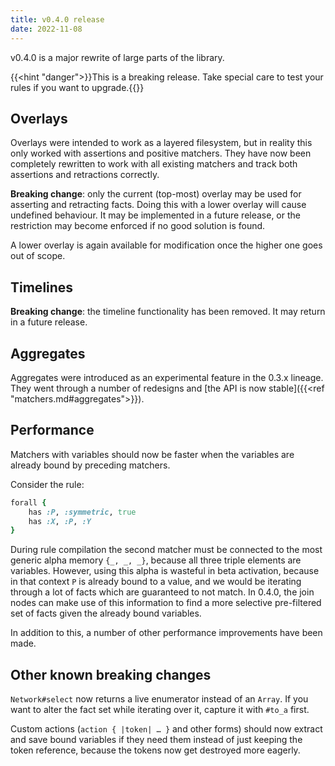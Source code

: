 ```yaml
---
title: v0.4.0 release
date: 2022-11-08
---
```


v0.4.0 is a major rewrite of large parts of the library.

<!--more-->

{{<hint "danger">}}This is a breaking release. Take special care to test your rules if you want to upgrade.{{</hint>}}

## Overlays

Overlays were intended to work as a layered filesystem, but in reality this only worked with assertions and positive matchers. They have now been completely rewritten to work with all existing matchers and track both assertions and retractions correctly.

**Breaking change**: only the current (top-most) overlay may be used for asserting and retracting facts. Doing this with a lower overlay will cause undefined behaviour. It may be implemented in a future release, or the restriction may become enforced if no good solution is found.

A lower overlay is again available for modification once the higher one goes out of scope.

## Timelines

**Breaking change**: the timeline functionality has been removed. It may return in a future release.

## Aggregates

Aggregates were introduced as an experimental feature in the 0.3.x lineage. They went through a number of redesigns and [the API is now stable]({{<ref "matchers.md#aggregates">}}).

## Performance

Matchers with variables should now be faster when the variables are already bound by preceding matchers.

Consider the rule:

```ruby
forall {
	has :P, :symmetric, true
	has :X, :P, :Y
}
```

During rule compilation the second matcher must be connected to the most generic alpha memory `{_, _, _}`, because all three triple elements are variables. However, using this alpha is wasteful in beta activation, because in that context `P` is already bound to a value, and we would be iterating through a lot of facts which are guaranteed to not match. In 0.4.0, the join nodes can make use of this information to find a more selective pre-filtered set of facts given the already bound variables.

In addition to this, a number of other performance improvements have been made.

## Other known breaking changes

`Network#select` now returns a live enumerator instead of an `Array`. If you want to alter the fact set while iterating over it, capture it with `#to_a` first.

Custom actions (`action { |token| … }` and other forms) should now extract and save bound variables if they need them instead of just keeping the token reference, because the tokens now get destroyed more eagerly.
